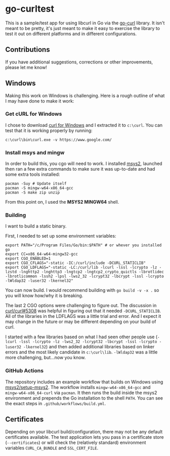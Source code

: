# go-curltest
This is a sample/test app for using libcurl in Go via the [go-curl](https://github.com/andelf/go-curl) library. It isn't meant to be pretty, it's just meant to make it easy to exercise the library to test it out on different platforms and in different configurations.

## Contributions

If you have additional suggestions, corrections or other improvements, please let me know!

## Windows
Making this work on Windows is challenging. Here is a rough outline of what I may have done to make it work:

### Get cURL for Windows
I chose to download [curl for Windows](https://curl.se/windows/) and I extracted it to `c:\curl`. You can test that it is working properly by running:

```
c:\curl\bin\curl.exe -v https://www.google.com/
```

### Install msys and mingw

In order to build this, you cgo will need to work. I installed [msys2](https://www.msys2.org/), launched then ran a few extra commands to make sure it was up-to-date and had some extra tools installed:

```shell
pacman -Suy # Update itself
pacman -S mingw-w64-x86_64-gcc
pacman -S make zip unzip
```

From this point on, I used the **MSYS2 MINGW64** shell.

### Building

I want to build a static binary.

First, I needed to set up some environment variables:

```shell
export PATH="/c/Program Files/Go/bin:$PATH" # or whever you installed go
export CC=x86_64-w64-mingw32-gcc
export CGO_ENABLED=1
export CGO_CFLAGS="-static -IC:/curl/include -DCURL_STATICLIB"
export CGO_LDFLAGS="-static -LC:/curl/lib -lcurl -lssl -lcrypto -lz -lzstd -lnghttp2 -lnghttp3 -lngtcp2 -lngtcp2_crypto_quictls -lbrotlidec -lbrotlicommon -lssh2 -lpsl -lws2_32 -lcrypt32 -lbcrypt -lssl -lcrypto -lWldap32 -luser32 -lkernel32"
```

You can now build. I would recommend building with `go build -v -x .` so you will know how/why it is breaking.

The last 2 CGO options were challenging to figure out. The discussion in [curl/curl#5308](https://github.com/curl/curl/issues/5308) was helpful in figuring out that it needed `-DCURL_STATICLIB`. All of the libraries in the LDFLAGS was a little trial and error. And I expect it may change in the future or may be different depending on your build of curl.

I started with a few libraries based on what I had seen other people use (`-lcurl -lssl -lcrypto -lz -lws2_32 -lcrypt32 -lbcrypt -lssl -lcrypto -luser32 -lkernel32`) and then added additional libraries based on linker errors and the most likely candidate in `c:\curl\lib`. `-lWldap32` was a little more challenging, but...now you know.

### GitHub Actions

The repository includes an example workflow that builds on Windows using
[msys2/setup-msys2](https://github.com/msys2/setup-msys2). The workflow installs
`mingw-w64-x86_64-gcc` and `mingw-w64-x86_64-curl` via `pacman`. It then runs the
build inside the msys2 environment and prepends the Go installation to the shell
`PATH`. You can see the exact steps in `.github/workflows/build.yml`.

## Certificates

Depending on your libcurl build/configuration, there may not be any default certificates available. The test application lets you pass in a certificate store (`--certificates`) or will check the (relatively standard) environment variables `CURL_CA_BUNDLE` and `SSL_CERT_FILE`.

